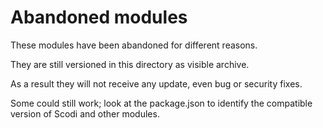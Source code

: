 # Abandoned modules

These modules have been abandoned for different reasons.

They are still versioned in this directory as visible archive.

As a result they will not receive any update, even bug or security fixes.

Some could still work; look at the package.json to identify the compatible version of Scodi and other modules.
